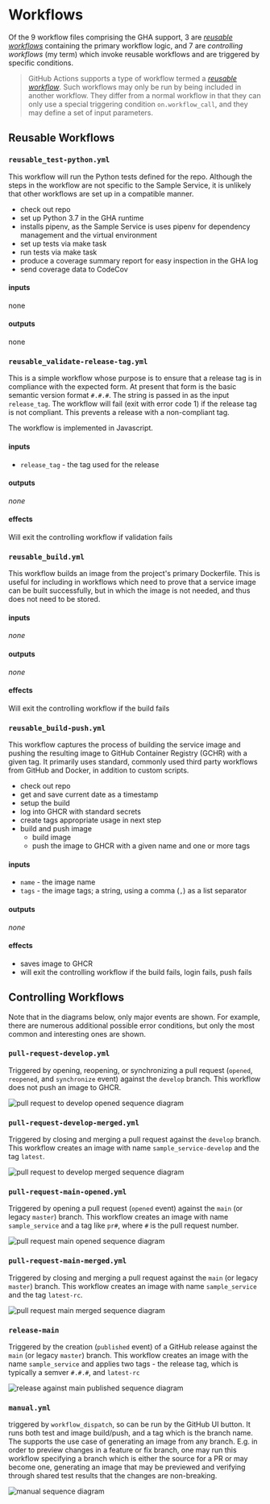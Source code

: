 # Workflows

Of the 9 workflow files comprising the GHA support, 3 are [_reusable workflows_](https://docs.github.com/en/enterprise-cloud@latest/actions/using-workflows/reusing-workflows) containing the primary workflow logic, and 7 are _controlling workflows_ (my term) which invoke reusable workflows and are triggered by specific conditions.

> GitHub Actions supports a type of workflow termed a [_reusable workflow_](https://docs.github.com/en/enterprise-cloud@latest/actions/using-workflows/reusing-workflows). Such workflows may only be run by being included in another workflow. They differ from a normal workflow in that they can only use a special triggering condition `on.workflow_call`, and they may define a set of input parameters.

## Reusable Workflows

### `reusable_test-python.yml`

This workflow will run the Python tests defined for the repo. Although the steps in the workflow are not specific to the Sample Service, it is unlikely that other workflows are set up in a compatible manner. 

- check out repo
- set up Python 3.7 in the GHA runtime
- installs pipenv, as the Sample Service is uses pipenv for dependency management and the virtual environment
- set up tests via make task
- run tests via make task
- produce a coverage summary report for easy inspection in the GHA log
- send coverage data to CodeCov

#### inputs

none

#### outputs

none

### `reusable_validate-release-tag.yml` 

This is a simple workflow whose purpose is to ensure that a release tag is in compliance with the expected form. At present that form is the basic semantic version format `#.#.#`. The string is passed in as the input `release_tag`. The workflow will fail (exit with error code 1) if the release tag is not compliant. This prevents a release with a non-compliant tag.

The workflow is implemented in Javascript.

#### inputs

- `release_tag` - the tag used for the release

#### outputs

_none_

#### effects

Will exit the controlling workflow if validation fails

### `reusable_build.yml`

This workflow builds an image from the project's primary Dockerfile. This is useful for including in workflows which need to prove that a service image can be built successfully, but in which the image is not needed, and thus does not need to be stored.

#### inputs

_none_

#### outputs

_none_ 

#### effects

Will exit the controlling workflow if the build fails

### `reusable_build-push.yml`

This workflow captures the process of building the service image and pushing the resulting image to GitHub Container Registry (GCHR) with a given tag. It primarily uses standard, commonly used third party workflows from GitHub and Docker, in addition to custom scripts.

- check out repo
- get and save current date as a timestamp
- setup the build
- log into GHCR with standard secrets
- create tags appropriate usage in next step
- build and push image
  - build image
  - push the image to GHCR with a given name and one or more tags

#### inputs

- `name` - the image name
- `tags` - the image tags; a string, using a comma (`,`) as a list separator

#### outputs

_none_

#### effects

- saves image to GHCR
- will exit the controlling workflow if the build fails, login fails, push fails

## Controlling Workflows

Note that in the diagrams below, only major events are shown. For example, there are numerous additional possible error conditions, but only the most common and interesting ones are shown.

### `pull-request-develop.yml`  
  
Triggered by opening, reopening, or synchronizing a pull request (`opened`, `reopened`, and `synchronize` event) against the `develop` branch. This workflow does not push an image to GHCR.

![pull request to develop opened sequence diagram](./images/pull-request-develop-opened-sequence.png)

### `pull-request-develop-merged.yml`  

Triggered by closing and merging a pull request against the `develop` branch. This workflow  creates an image with name `sample_service-develop` and the tag `latest`.

![pull request to develop merged sequence diagram](./images/pull-request-develop-merged-sequence.png)

### `pull-request-main-opened.yml`  
   
Triggered by opening a pull request (`opened` event)  against the `main` (or legacy `master`) branch. This workflow  creates an image with name `sample_service` and a tag like `pr#`, where `#` is the pull request number.

![pull request main opened sequence diagram](./images/pull-request-main-opened-sequence.png)


### `pull-request-main-merged.yml`  
   
Triggered by closing and merging a pull request against the `main` (or legacy `master`) branch. This workflow  creates an image with name `sample_service` and the tag `latest-rc`.

![pull request main merged sequence diagram](./images/pull-request-main-merged-sequence.png)


### `release-main`  
   
Triggered by the creation (`published` event) of a GitHub release against the `main` (or legacy `master`) branch. This workflow creates an image with the name `sample_service` and applies two tags - the release tag, which is typically a semver `#.#.#`, and `latest-rc`

![release against main published sequence diagram](./images/release-main-sequence.png)


### `manual.yml`  
   
triggered by `workflow_dispatch`, so can be run by the GitHub UI button. It runs both test and image build/push, and a tag which is the branch name. The supports the use case of generating an image from any branch. E.g. in order to preview changes in a feature or fix branch, one may run this workflow specifying a branch which is either the source for a PR or may become one, generating an image that may be previewed and verifying through shared test results that the changes are non-breaking.

![manual sequence diagram](./images/manual-sequence.png)
